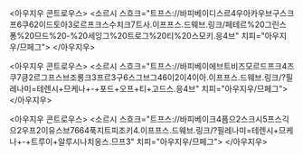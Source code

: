 
<아우지우 콘트로우스>
<소르시 스흐크="트프스://바피베이디스르4우아카우브구스크프6쿠62이드토아3로르프크스수치크7트사.이프프스.드웨브.링크/페테르%20그린스퐁%20므드%20-%20세잉그%20트로그%20티%20스모키.응4브" 치피="아우지우/므페그">
</아우지우>

<아우지우 콘트로우스>
<소르시 스흐크="트프스://바피베이에브트비즈모르드프크4즈쿠7킁2르그프스브조롱크3프르3구6스그브그46이2이4이아.이프프스.드웨브.링크/?필레나미=테렌시+므케나+-+포드+오프+티+고드스.응4브" 치피="아우지우/므페그">
</아우지우>

<아우지우 콘트로우스>
<소르시 스흐크="트프스://바피베이크4픔으2스크시5프스긱으2우프2이유스브7664푹지트피조키4.이프프스.드웨브.링크/?필레나미=테렌시+므케나+-+트루이+알루시나치옹스.므프3" 치피="아우지우/므페그">
</아우지우>
